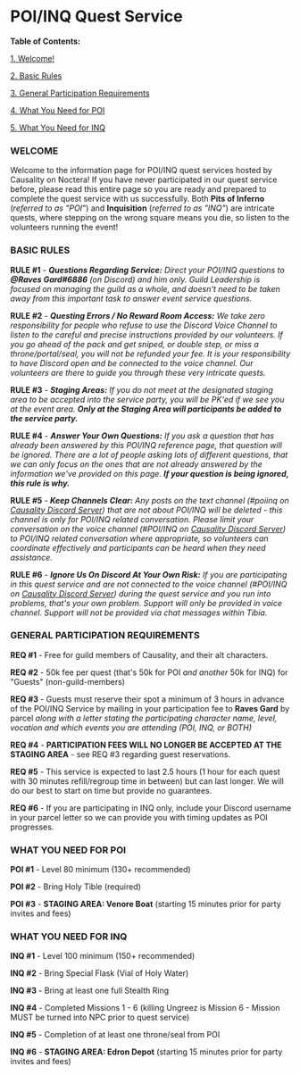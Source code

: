 # POI/INQ Quest Service

**Table of Contents:**

[1. Welcome!](#welcome)

[2. Basic Rules](#basic-rules)

[3. General Participation Requirements](#general-participation-requirements)

[4. What You Need for POI](#what-you-need-for-poi)

[5. What You Need for INQ](#what-you-need-for-inq)

### WELCOME

Welcome to the information page for POI/INQ quest services hosted by Causality on Noctera! If you have never participated in our quest service before, please read this entire page so you are ready and prepared to complete the quest service with us successfully. Both **Pits&nbsp;of&nbsp;Inferno** (_referred to as "POI"_) and **Inquisition** (_referred to as "INQ"_) are intricate quests, where stepping on the wrong square means you die, so listen to the volunteers running the event!

### BASIC RULES

**RULE #1** - _**Questions Regarding Service:** Direct your POI/INQ questions to **@Raves&nbsp;Gard#6886** (on Discord) and him only. Guild Leadership is focused on managing the guild as a whole, and doesn't need to be taken away from this important task to answer event service questions._

**RULE #2** - _**Questing Errors / No Reward Room Access:** We take zero responsibility for people who refuse to use the Discord Voice Channel to listen to the careful and precise instructions provided by our volunteers. If you go ahead of the pack and get sniped, or double step, or miss a throne/portal/seal, you will not be refunded your fee. It is your responsibility to have Discord open and be connected to the voice channel. Our volunteers are there to guide you through these very intricate quests._

**RULE #3** - _**Staging Areas:** If you do not meet at the designated staging area to be accepted into the service party, you will be PK'ed if we see you at the event area. **Only at the Staging Area will participants be added to the service party.**_

**RULE #4** - _**Answer Your Own Questions:** If you ask a question that has already been answered by this POI/INQ reference page, that question will be ignored. There are a lot of people asking lots of different questions, that we can only focus on the ones that are not already answered by the information we've provided on this page. **If your question is being ignored, this rule is why.**_

**RULE #5** - _**Keep Channels Clear:** Any posts on the text channel (#poiinq on [Causality&nbsp;Discord&nbsp;Server](https://discord.gg/zbUvG4k)) that are not about POI/INQ will be deleted - this channel is only for POI/INQ related conversation. Please limit your conversation on the voice channel (#POI/INQ on [Causality&nbsp;Discord&nbsp;Server](https://discord.gg/zbUvG4k)) to POI/INQ related conversation where appropriate, so volunteers can coordinate effectively and participants can be heard when they need assistance._

**RULE #6** - _**Ignore Us On Discord At Your Own Risk:** If you are participating in this quest service and are not connected to the voice channel (#POI/INQ on [Causality&nbsp;Discord&nbsp;Server](https://discord.gg/zbUvG4k)) during the quest service and you run into problems, that's your own problem. Support will only be provided in voice channel. Support will not be provided via chat messages within Tibia._

### GENERAL PARTICIPATION REQUIREMENTS

**REQ #1** - Free for guild members of Causality, and their alt characters.

**REQ #2** - 50k fee per quest (that's 50k for POI _and another_ 50k for INQ) for "Guests" (non-guild-members)

**REQ #3** - Guests must reserve their spot a minimum of 3 hours in advance of the POI/INQ Service by mailing in your participation fee to **Raves&nbsp;Gard** by parcel _along with a letter stating the participating character name, level, vocation and which events you are attending (POI, INQ, or BOTH)_

**REQ #4** - **PARTICIPATION FEES WILL NO LONGER BE ACCEPTED AT THE STAGING AREA** - see REQ #3 regarding guest reservations.

**REQ #5** - This service is expected to last 2.5 hours (1 hour for each quest with 30 minutes refill/regroup time in between) but can last longer. We will do our best to start on time but provide no guarantees.

**REQ #6** - If you are participating in INQ only, include your Discord username in your parcel letter so we can provide you with timing updates as POI progresses.

### WHAT YOU NEED FOR POI

**POI #1** - Level 80 minimum (130+ recommended)

**POI #2** - Bring Holy Tible (required)

**POI #3** - **STAGING AREA: Venore Boat** (starting 15 minutes prior for party invites and fees)

### WHAT YOU NEED FOR INQ

**INQ #1** - Level 100 minimum (150+ recommended)

**INQ #2** - Bring Special Flask (Vial of Holy Water)

**INQ #3** - Bring at least one full Stealth Ring

**INQ #4** - Completed Missions 1 - 6 (killing Ungreez is Mission 6 - Mission MUST be turned into NPC prior to quest service)

**INQ #5** - Completion of at least one throne/seal from POI

**INQ #6** - **STAGING AREA: Edron Depot** (starting 15 minutes prior for party invites and fees)
